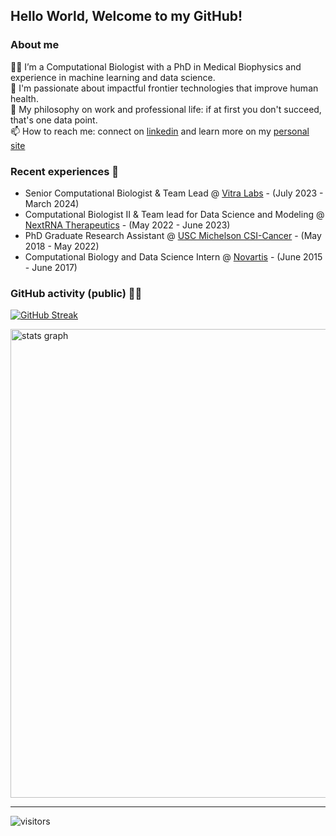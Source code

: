 ## Hello World, Welcome to my GitHub!


### About me 

👨‍💻 I’m a Computational Biologist with a PhD in Medical Biophysics and experience in machine learning and data science. </br>
🔭 I'm passionate about impactful frontier technologies that improve human health. </br>
🌱 My philosophy on work and professional life: if at first you don't succeed, that's one data point. </br>
📫 How to reach me: connect on [linkedin](https://www.linkedin.com/in/ndacayisaba/) and learn more on my [personal site](https://liberendacayisaba.com/)

### Recent experiences 💼

- Senior Computational Biologist & Team Lead @ [Vitra Labs](https://vitra.bio/) - (July 2023 - March 2024)
- Computational Biologist II & Team lead for Data Science and Modeling @ [NextRNA Therapeutics](https://www.nextrnatx.com/) - (May 2022 - June 2023)
- PhD Graduate Research Assistant @ [USC Michelson CSI-Cancer](https://kuhn.usc.edu/) - (May 2018 - May 2022)
- Computational Biology and Data Science Intern @ [Novartis](https://www.novartis.com/) - (June 2015 - June 2017)

### GitHub activity (public) 👨‍💻

[![GitHub Streak](https://streak-stats.demolab.com?user=libertatem&hide_border=true&border_radius=4.9&date_format=j%20M%5B%20Y%5D)](https://git.io/streak-stats)

<div align="left">
  <img src="http://github-profile-summary-cards.vercel.app/api/cards/profile-details?username=libertatem&theme=bear" width=750  alt="stats graph"/>
</div>

<hr>

![visitors](https://visitor-badge.laobi.icu/badge?page_id=libertatem.libertatem)

<!--
**libertatem/libertatem** is a ✨ _special_ ✨ repository because its `README.md` (this file) appears on your GitHub profile.
Here are some ideas to get you started:
- 🔭 I’m currently working on ...
- 🌱 I’m currently learning ...
- 👯 I’m looking to collaborate on ...
- 🤔 I’m looking for help with ...
- 💬 Ask me about ...
- 📫 How to reach me: ...
- 😄 Pronouns: ...
- ⚡ Fun fact: ...

#### Top Languagues 
[![Top Langs](https://github-readme-stats.vercel.app/api/top-langs/?username=libertatem&layout=pie)](https://github.com/libertatem/github-readme-stats)
<a href="https://www.linkedin.com/in/ndacayisaba/">
  <img align="left" width="24px" src="https://cdn.simpleicons.org/linkedin"  />
</a>
<br /> 

-->
